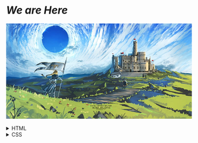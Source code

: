 # *We are Here*
![jean](https://github.com/anil-650/myweb/blob/dccf421bc13b7c83ceedd7dd425dd06456805243/img/jeandarc.png)



<details>
<summary> HTML </summary>

+ 3 part html
<details>
<summary> index </summary> 

```html
<!DOCTYPE html>
<html>
	<head>
		<meta name="viewport" content="width=device-width, initial-scale=1.0">
		<title>My PUBG ACADEMIA</title>
		<link rel="stylesheet" href="./css/main.css"/>
		<link rel="stylesheet" href="./css/mob-only.css"/>
	</head>
<style>
</style>

		<body>

			<div class="grid">
				<nav>
					<a class="nbtn" href="./contacts.html">Contact Us </a>
					<a class="nbtn" href="./about.html">About |</a> 
					<a class="nbtn" href="./index.html">Home | </a> 
				</nav>

				<header>
					header Home
				</header>

				<main>
					main
				</main>

				<footer>
					footer
				</footer>
			</div>

		</body>
</html>
```

</details>
<details>
<summary> about </summary>

```html
<!DOCTYPE html>
<html>
	<head>
		<meta name="viewport" content="width=device-width, initial-scale=1.0">
		<title>About</title>
		<link rel="stylesheet" href="./css/main.css"/>
		<link rel="stylesheet" href="./css/mob-only.css"/>
	</head>
<style>
header{
	background-color: #b16286;
}
</style>

		<body>

			<div class="grid">
				<nav>
					<a class="nbtn" href="./contacts.html">Contact Us </a>
					<a class="nbtn" href="./about.html">About |</a> 
					<a class="nbtn" href="./index.html">Home | </a> 
				</nav>

				<header>
					header about
				</header>

				<main>
					main
				</main>

				<footer>
					footer
				</footer>
			</div>

		</body>
</html>
```

</details>
<details>
<summary> contacts </summary>

```html
<!DOCTYPE html>
<html>
	<head>
		<meta name="viewport" content="width=device-width, initial-scale=1.0">
		<title>Contact us</title>
		<link rel="stylesheet" href="./css/main.css"/>
		<link rel="stylesheet" href="./css/mob-only.css"/>
	</head>
<style>
header{
	background-color: #076678;
}
</style>

		<body>

			<div class="grid">
				<nav>
					<a class="nbtn" href="./contacts.html">Contact Us </a>
					<a class="nbtn" href="./about.html">About |</a> 
					<a class="nbtn" href="./index.html">Home | </a> 
				</nav>

				<header>
					header contact us
				</header>

				<main>
					main
				</main>

				<footer>
					footer
				</footer>
			</div>

		</body>
</html>
```

</details>
</details>

<details>
<summary> CSS </summary>

+ 2 part CSS
<details>
<summary> main </summary>

```css
body{
	background-color: #282828;
	margin: 0;
	height: 100vh;
}

.grid{
	display: grid;
	background-color: #928374;
	grid-template-columns: repeat(4, 1fr);
	grid-template-rows: 1fr 3fr 5fr 1.5fr; 
	grid-gap: 1rem 1rem;
	grid-template-areas:
		"n n n n"
		"h h h h"
		"m m m m"
		"f f f f";
	margin: 1rem;
	height: 100%;
}

nav, header, main, footer{
	border-style: solid;
	border-color: #f2e5bc;
	border-width: 2px;
}

nav{
	grid-area: n;
	background-color: #b8bb26;
}
header{
	grid-area: h;
	background-color: #7c6f64;
}
main{
	grid-area: m;
	background-color: #689d6a;
}
footer{
	grid-area: f;
	background-color: #fabd2f;
}

.nbtn{
	float: right;
}
```

</details>

<details>
<summary> mob-only </summary>

```css
/*---------FOR MOBILE-------------*/

/*--------(orientation: portrait)--------*/

@media only screen and (orientation: portrait)
and (max-width: 550px)
{
	.grid{
		margin: 0;
		grid-gap: 0;
		grid-template-columns: 1fr;
		grid-template-rows: .5fr 3fr 5.5fr 1fr;
	}
}


/*--------(orientation: landscape)--------*/

@media only screen and (orientation: landscape)
and (max-width: 900px)
{
	.grid{
		margin: 0;
		grid-gap: 0;
		grid-template-columns: 1fr;
		grid-template-rows: 10vh 35vh 50.5vh 20.2vh;
	}
}
```

</details>
</details>


